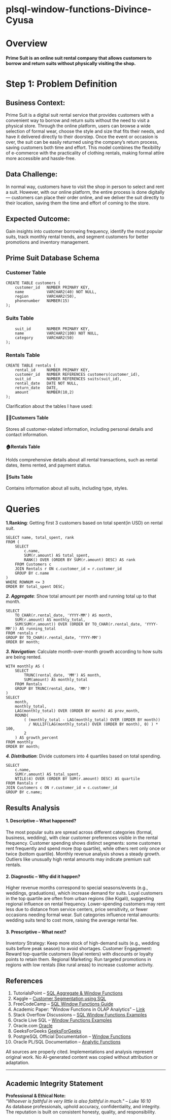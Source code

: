 # plsql-window-functions-Divince-Cyusa
# Overview
#### Prime Suit is an online suit rental company that allows customers to borrow and return suits without physically visiting the shop.

# Step 1: Problem Definition

## Business Context:
Prime Suit is a digital suit rental service that provides customers with a convenient way to borrow and return suits without the need to visit a physical store. Through the online platform, users can browse a wide selection of formal wear, choose the style and size that fits their needs, and have it delivered directly to their doorstep. Once the event or occasion is over, the suit can be easily returned using the company’s return process, saving customers both time and effort. This model combines the flexibility of e-commerce with the practicality of clothing rentals, making formal attire more accessible and hassle-free.

## Data Challenge:
In normal way, customers have to visit the shop in person to select and rent a suit. However, with our online platform, the entire process is done digitally — customers can place their order online, and we deliver the suit directly to their location, saving them the time and effort of coming to the store. 

## Expected Outcome:
Gain insights into customer borrowing frequency, identify the most popular suits, track monthly rental trends, and segment customers for better promotions and inventory management.

## Prime Suit Database Schema
### Customer Table
```
CREATE TABLE customers (
    customer_id   NUMBER PRIMARY KEY,
    name          VARCHAR2(40) NOT NULL,
    region        VARCHAR2(50),
    phonenumber   NUMBER(15) 
);
```
### Suits Table

```CREATE TABLE suits (
    suit_id       NUMBER PRIMARY KEY,
    name          VARCHAR2(100) NOT NULL,
    category      VARCHAR2(50)
);
```
### Rentals Table 

```
CREATE TABLE rentals (
    rental_id     NUMBER PRIMARY KEY,
    customer_id   NUMBER REFERENCES customers(customer_id),
    suit_id       NUMBER REFERENCES suits(suit_id),
    rental_date   DATE NOT NULL,
    return_date   DATE,
    amount        NUMBER(10,2)
);
```
Clarification about the tables I have used:

 #### 🧑‍💼Customers Table
Stores all customer-related information, including personal details and contact information.

#### 🏠Rentals Table
Holds comprehensive details about all rental transactions, such as rental dates, items rented, and payment status.

#### 👗Suits Table
Contains information about all suits, including type, styles.

# Queries 

**1.Ranking**: Getting first 3 customers based on total spent(in USD) on rental suit.

```
SELECT name, total_spent, rank
FROM (
    SELECT 
        c.name,
        SUM(r.amount) AS total_spent,
        RANK() OVER (ORDER BY SUM(r.amount) DESC) AS rank
    FROM Customers c
    JOIN Rentals r ON c.customer_id = r.customer_id
    GROUP BY c.name
)
WHERE ROWNUM <= 3
ORDER BY total_spent DESC;
```

***2. Aggregate***: Show total amount per month and running total up to that month.

```
SELECT 
    TO_CHAR(r.rental_date, 'YYYY-MM') AS month,
    SUM(r.amount) AS monthly_total,
    SUM(SUM(r.amount)) OVER (ORDER BY TO_CHAR(r.rental_date, 'YYYY-MM')) AS running_total
FROM rentals r
GROUP BY TO_CHAR(r.rental_date, 'YYYY-MM')
ORDER BY month;
```
***3. Navigation***: Calculate month-over-month growth according to how suits are being rented.

```
WITH monthly AS (
    SELECT 
        TRUNC(rental_date, 'MM') AS month,
        SUM(amount) AS monthly_total
    FROM Rentals
    GROUP BY TRUNC(rental_date, 'MM')
)
SELECT 
    month,
    monthly_total,
    LAG(monthly_total) OVER (ORDER BY month) AS prev_month,
    ROUND(
        ( (monthly_total - LAG(monthly_total) OVER (ORDER BY month)) 
          / NULLIF(LAG(monthly_total) OVER (ORDER BY month), 0) ) * 100,
        2
    ) AS growth_percent
FROM monthly
ORDER BY month;
```
***4. Distribution***: Divide customers into 4 quartiles based on total spending.

```
SELECT 
    c.name,
    SUM(r.amount) AS total_spent,
    NTILE(4) OVER (ORDER BY SUM(r.amount) DESC) AS quartile
FROM Rentals r
JOIN Customers c ON r.customer_id = c.customer_id
GROUP BY c.name;
```
## Results Analysis

#### 1. Descriptive – What happened?
The most popular suits are spread across different categories (formal, business, wedding), with clear customer preferences visible in the rental frequency.
Customer spending shows distinct segments: some customers rent frequently and spend more (top quartile), while others rent only once or twice (bottom quartile).
Monthly revenue analysis shows a steady growth. Outliers like unusually high rental amounts may indicate premium suit rentals.

#### 2. Diagnostic – Why did it happen?

Higher revenue months correspond to special seasons/events (e.g., weddings, graduations), which increase demand for suits.
Loyal customers in the top quartile are often from urban regions (like Kigali), suggesting regional influence on rental frequency.
Lower-spending customers may rent less due to distance from service centers, price sensitivity, or fewer occasions needing formal wear.
Suit categories influence rental amounts: wedding suits tend to cost more, raising the average rental fee.

#### 3. Prescriptive – What next?

Inventory Strategy: Keep more stock of high-demand suits (e.g., wedding suits before peak season) to avoid shortages.
Customer Engagement: Reward top-quartile customers (loyal renters) with discounts or loyalty points to retain them.
Regional Marketing: Run targeted promotions in regions with low rentals (like rural areas) to increase customer activity.


## References

1. TutorialsPoint – [SQL Aggregate & Window Functions](https://www.tutorialspoint.com/sql/sql-window-functions.htm)  
2. Kaggle – [Customer Segmentation using SQL](https://www.kaggle.com/code)  
3. FreeCodeCamp – [SQL Window Functions Guide](https://www.freecodecamp.org/news/sql-window-functions/)  
4. Academic Paper: “Window Functions in OLAP Analytics” – [Link](https://www.sciencedirect.com/)  
5. Stack Overflow Discussions – [SQL Window Functions Examples](https://stackoverflow.com/questions/tagged/sql-window-functions)  
6. Oracle Live SQL – [Window Functions Examples](https://livesql.oracle.com/)  
7. Oracle.com [Oracle](https://docs.oracle.com/cd/E17952_01/mysql-8.0-en/window-functions-usage.html)
8. GeeksForGeeks [GeeksForGeeks](https://www.geeksforgeeks.org/plsql/window-functions-in-plsql/)
9. PostgreSQL Official Documentation – [Window Functions](https://www.postgresql.org/docs/current/functions-window.html)  
10. Oracle PL/SQL Documentation – [Analytic Functions](https://docs.oracle.com/cd/B28359_01/server.111/b28286/functions001.htm)  


All sources are properly cited. Implementations and analysis represent original work. No AI-generated content was copied without attribution or adaptation.

---
## Academic Integrity Statement

**Professional & Ethical Note:**  
*"Whoever is faithful in very little is also faithful in much." – Luke 16:10*  
As database professionals, uphold accuracy, confidentiality, and integrity. The reputation is built on consistent honesty, quality, and responsibility.












